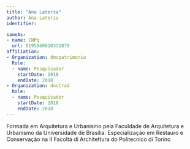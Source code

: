 ```yaml
---
title: "Ana Laterza"
author: Ana Laterza
identifier: 

sameAs:
- name: CNPq
  url: 9195960010331870
affiliation:
- Organization: dmcpatrimonio
  Role:
  - name: Pesquisador
    startDate: 2018
    endDate: 2018
- Organization: doctrad
  Role:
  - name: Pesquisador
    startDate: 2018
    endDate: 2018
---
```


Formada em Arquitetura e Urbanismo pela Faculdade de Arquitetura e
Urbanismo da Universidade de Brasília. Especialização em Restauro e
Conservação na II Facoltà di Architettura do Politecnico di Torino 

